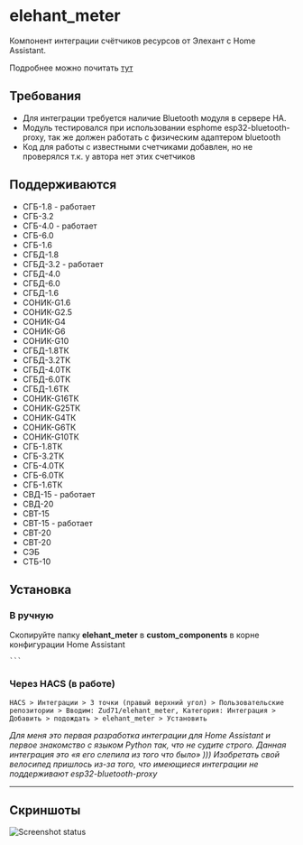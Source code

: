 # elehant_meter
Компонент интеграции счётчиков ресурсов от Элехант с Home Assistant.

Подробнее можно почитать [тут](https://orycan.ru/blog/post/elehant_meter)

## Требования
* Для интеграции требуется наличие Bluetooth модуля в сервере HA.
* Модуль тестировался при использовании esphome esp32-bluetooth-proxy, так же должен работать с физическим адаптером bluetooth
* Код для работы с известными счетчиками добавлен, но не проверялся т.к. у автора нет этих счетчиков 

## Поддерживаются
* СГБ-1.8 - работает
* СГБ-3.2
* СГБ-4.0 - работает
* СГБ-6.0
* СГБ-1.6
* СГБД-1.8
* СГБД-3.2 - работает
* СГБД-4.0
* СГБД-6.0
* СГБД-1.6
* СОНИК-G1.6
* СОНИК-G2.5
* СОНИК-G4
* СОНИК-G6
* СОНИК-G10
* СГБД-1.8ТК
* СГБД-3.2ТК
* СГБД-4.0ТК
* СГБД-6.0ТК
* СГБД-1.6ТК
* СОНИК-G16ТК
* СОНИК-G25ТК
* СОНИК-G4ТК
* СОНИК-G6ТК
* СОНИК-G10ТК
* СГБ-1.8ТК
* СГБ-3.2ТК
* СГБ-4.0ТК
* СГБ-6.0ТК
* СГБ-1.6ТК
* СВД-15 - работает
* СВД-20
* СВТ-15
* СВТ-15 - работает
* СВТ-20
* СВТ-20
* СЭБ
* СТБ-10



## Установка
### В ручную
Скопируйте папку **elehant_meter** в **custom_components** в корне конфигурации Home Assistant

    ```
### Через HACS (в работе)
```HACS > Интеграции > 3 точки (правый верхний угол) > Пользовательские репозитории > Вводим: Zud71/elehant_meter, Категория: Интеграция > Добавить > подождать > elehant_meter > Установить```


_Для меня это первая разработка интеграции для  Home Assistant и первое знакомство с языком Python так, что не судите строго. Данная интеграция это «я его слепила из того что было» )))
Изобретать свой велосипед пришлось из-за того, что имеющиеся интеграции не поддерживают esp32-bluetooth-proxy_

  ____

## Скриншоты

![Screenshot status](images/img1.png)
